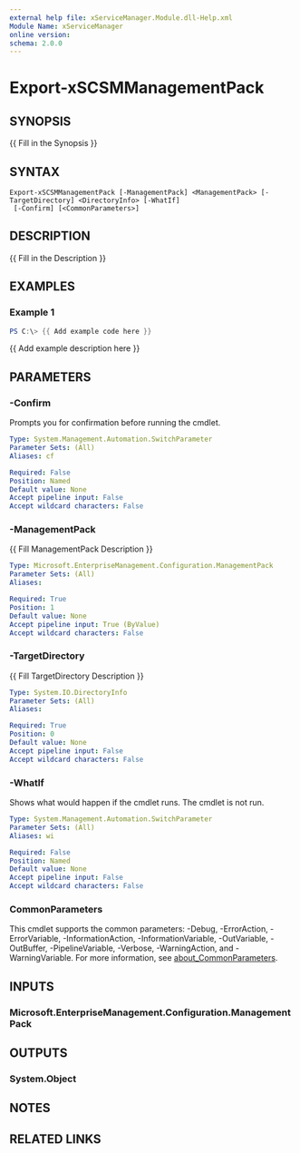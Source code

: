 ```yaml
---
external help file: xServiceManager.Module.dll-Help.xml
Module Name: xServiceManager
online version:
schema: 2.0.0
---
```


# Export-xSCSMManagementPack

## SYNOPSIS
{{ Fill in the Synopsis }}

## SYNTAX

```
Export-xSCSMManagementPack [-ManagementPack] <ManagementPack> [-TargetDirectory] <DirectoryInfo> [-WhatIf]
 [-Confirm] [<CommonParameters>]
```

## DESCRIPTION
{{ Fill in the Description }}

## EXAMPLES

### Example 1
```powershell
PS C:\> {{ Add example code here }}
```

{{ Add example description here }}

## PARAMETERS

### -Confirm
Prompts you for confirmation before running the cmdlet.

```yaml
Type: System.Management.Automation.SwitchParameter
Parameter Sets: (All)
Aliases: cf

Required: False
Position: Named
Default value: None
Accept pipeline input: False
Accept wildcard characters: False
```

### -ManagementPack
{{ Fill ManagementPack Description }}

```yaml
Type: Microsoft.EnterpriseManagement.Configuration.ManagementPack
Parameter Sets: (All)
Aliases:

Required: True
Position: 1
Default value: None
Accept pipeline input: True (ByValue)
Accept wildcard characters: False
```

### -TargetDirectory
{{ Fill TargetDirectory Description }}

```yaml
Type: System.IO.DirectoryInfo
Parameter Sets: (All)
Aliases:

Required: True
Position: 0
Default value: None
Accept pipeline input: False
Accept wildcard characters: False
```

### -WhatIf
Shows what would happen if the cmdlet runs.
The cmdlet is not run.

```yaml
Type: System.Management.Automation.SwitchParameter
Parameter Sets: (All)
Aliases: wi

Required: False
Position: Named
Default value: None
Accept pipeline input: False
Accept wildcard characters: False
```

### CommonParameters
This cmdlet supports the common parameters: -Debug, -ErrorAction, -ErrorVariable, -InformationAction, -InformationVariable, -OutVariable, -OutBuffer, -PipelineVariable, -Verbose, -WarningAction, and -WarningVariable. For more information, see [about_CommonParameters](http://go.microsoft.com/fwlink/?LinkID=113216).

## INPUTS

### Microsoft.EnterpriseManagement.Configuration.ManagementPack

## OUTPUTS

### System.Object
## NOTES

## RELATED LINKS
